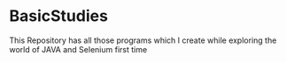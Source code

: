 # BasicStudies
This Repository has all those programs which I create while exploring the world of JAVA and Selenium first time
